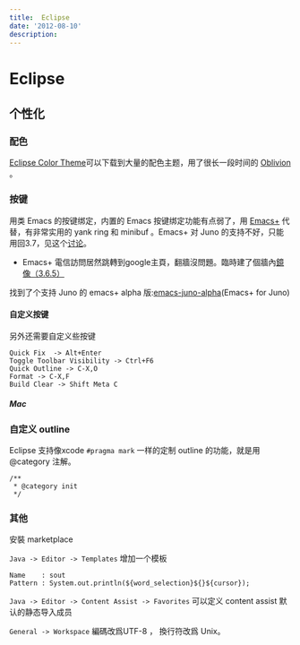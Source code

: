 ```yaml
---
title:  Eclipse
date: '2012-08-10'
description:
---
```

# Eclipse #

## 个性化 ##

### 配色 ###

[Eclipse Color Theme]可以下载到大量的配色主题，用了很长一段时间的 [Oblivion] 。

[Zenburn]: http://eclipsecolorthemes.org/?view=theme&id=2 "Zenburn"

[Oblivion]: http://eclipsecolorthemes.org/?view=theme&id=1 "Oblivion"

[Eclipse Color Theme]: http://eclipsecolorthemes.org

### 按键 ###

用类 Emacs 的按键绑定，内置的 Emacs 按键绑定功能有点弱了，用 [Emacs+] 代替，有非常实用的 yank ring 和 minibuf 。Emacs+ 对 Juno 的支持不好，只能用回3.7，见这个[讨论]。

*  Emacs+ 電信訪問居然跳轉到google主頁，翻牆沒問題。臨時建了個牆內[鏡像（3.6.5）][emacsplus_dourok]

找到了个支持 Juno 的 emacs+ alpha 版:[emacs-juno-alpha](Emacs+ for Juno)


[emacs-juno-alpha]: http://www.mulgasoft.com/emacsplus/juno
[emacsplus_dourok]: http://dourok.info/update-site/emacsplus


#### 自定义按键 ####

另外还需要自定义些按键

    Quick Fix  -> Alt+Enter
	Toggle Toolbar Visibility -> Ctrl+F6
	Quick Outline -> C-X,O
	Format -> C-X,F
	Build Clear -> Shift Meta C

##### Mac



### 自定义 outline

Eclipse 支持像xcode `#pragma mark` 一样的定制 outline 的功能，就是用 @category 注解。

	/**
	 * @category init
	 */



### 其他

安裝 marketplace

`Java -> Editor -> Templates` 增加一个模板
    
	Name    : sout
	Pattern : System.out.println(${word_selection}${}${cursor});
	
`Java -> Editor -> Content Assist -> Favorites` 可以定义 content assist 默认的静态导入成员

`General -> Workspace`  編碼改爲UTF-8 ， 換行符改爲 Unix。

[讨论]: https://groups.google.com/forum/?fromgroups#!topic/emacsplus/U753GoSYwTQ%5B1-25%5D

[Emacs+]: http://www.mulgasoft.com/
